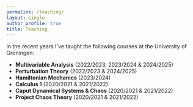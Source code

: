 ```yaml
---
permalink: /teaching/
layout: single
author_profile: true
title: Teaching
---
```


In the recent years I've taught the following courses at the University of Groningen:

* **Multivariable Analysis** (2022/2023, 2023/2024 & 2024/2025)
* **Perturbation Theory** (2022/2023 & 2024/2025)
* **Hamiltonian Mechanics** (2023/2024)
* **Calculus 1** (2020/2021 & 2021/2022)
* **Caput Dynamical Systems & Chaos** (2020/2021 & 2021/2022)
* **Project Chaos Theory** (2020/2021 & 2021/2022)

